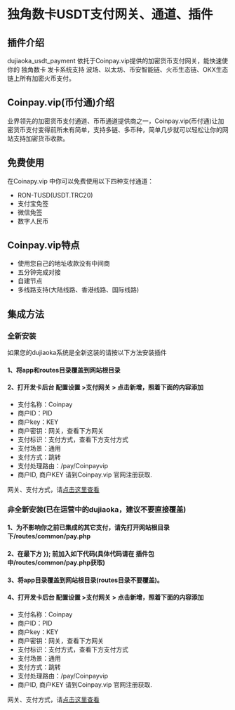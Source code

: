 # 独角数卡USDT支付网关、通道、插件
## 插件介绍
dujiaoka_usdt_payment 依托于Coinpay.vip提供的加密货币支付网关，能快速使你的 独角数卡 发卡系统支持 波场、以太坊、币安智能链、火币生态链、OKX生态链上所有加密火币支付。
## Coinpay.vip(币付通)介绍
业界领先的加密货币支付通道、币币通道提供商之一，Coinpay.vip(币付通)让加密货币支付变得前所未有简单，支持多链、多币种，简单几步就可以轻松让你的网站支持加密货币收款。
## 免费使用
在Coinapy.vip 中你可以免费使用以下四种支付通道：
- RON-TUSD(USDT.TRC20)
- 支付宝免签
- 微信免签
- 数字人民币

## Coinpay.vip特点
- 使用您自己的地址收款没有中间商
- 五分钟完成对接
- 自建节点
- 多线路支持(大陆线路、香港线路、国际线路)

## 集成方法
### 全新安装
如果您的dujiaoka系统是全新这装的请按以下方法安装插件
#### 1、将app和routes目录覆盖到网站根目录
#### 2、打开发卡后台 配置设置 >支付网关 > 点击新增，照着下面的内容添加
- 支付名称：Coinpay
- 商户ID：PID
- 商户key：KEY
- 商户密钥：网关，查看下方网关
- 支付标识：支付方式，查看下方支付方式
- 支付场景：通用
- 支付方式：跳转
- 支付处理路由：/pay/Coinpayvip
- 商户ID, 商户KEY 请到Coinpay.vip 官网注册获取.

网关、支付方式，请[点击这里查看](https://callback.vip/news-details.php?id=14)

### 非全新安装(已在运营中的dujiaoka，建议不要直接覆盖)
#### 1、为不影响你之前已集成的其它支付，请先打开网站根目录下/routes/common/pay.php
#### 2、在最下方 }); 前加入如下代码(具体代码请在 插件包中/routes/common/pay.php获取)
#### 3、将app目录覆盖到网站根目录(routes目录不要覆盖)。
#### 4、打开发卡后台 配置设置 >支付网关 > 点击新增，照着下面的内容添加
- 支付名称：Coinpay
- 商户ID：PID
- 商户key：KEY
- 商户密钥：网关，查看下方网关
- 支付标识：支付方式，查看下方支付方式
- 支付场景：通用
- 支付方式：跳转
- 支付处理路由：/pay/Coinpayvip
- 商户ID, 商户KEY 请到Coinpay.vip 官网注册获取.

网关、支付方式，请[点击这里查看](https://callback.vip/news-details.php?id=14)
